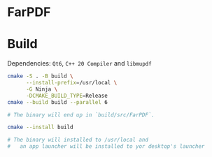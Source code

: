 # FarPDF

# Build

Dependencies: `Qt6`, `C++ 20 Compiler` and `libmupdf`

```bash
cmake -S . -B build \
      --install-prefix=/usr/local \
      -G Ninja \
      -DCMAKE_BUILD_TYPE=Release
cmake --build build --parallel 6

# The binary will end up in `build/src/FarPDF`.

cmake --install build

# The binary will installed to /usr/local and
#   an app launcher will be installed to yor desktop's launcher
```

